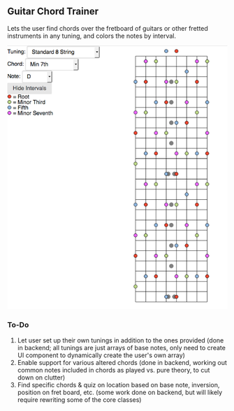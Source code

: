 ## Guitar Chord Trainer

Lets the user find chords over the fretboard of guitars or other fretted instruments in any tuning, and colors the notes
by interval.

![Screenshot](img/screenshot.png)

### To-Do

1. Let user set up their own tunings in addition to the ones provided (done in backend; all tunings are just arrays of
   base notes, only need to create UI component to dynamically create the user's own array)
2. Enable support for various altered chords (done in backend, working out common notes included in chords as played vs.
   pure theory, to cut down on clutter)
3. Find specific chords & quiz on location based on base note, inversion, position on fret board, etc. (some work done
   on backend, but will likely require rewriting some of the core classes)
